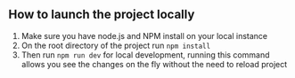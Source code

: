 ## How to launch the project locally
1. Make sure you have node.js and NPM install on your local instance
2. On the root directory of the project run `npm install`
3. Then run `npm run dev` for local development, running this command allows you see the changes on the fly without the need to reload project